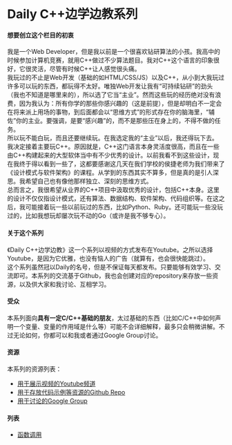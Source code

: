 # Daily C++边学边教系列

#### 想要创立这个栏目的初衷
我是一个Web Developer，但是我以前是一个很喜欢钻研算法的小孩。我高中的时候参加计算机竞赛，就用C++做过不少算法题目。我对C++这个语言的印象很好，它很灵活，尽管有时候C++让人感觉很头痛。  
我玩过的不止是Web开发（基础的如HTML/CSS/JS）以及C++，从小到大我玩过许多可以玩的东西，都玩得不太好。唯独Web开发让我有“可持续钻研”的劲头（我也不知道是哪里来的），所以选了它当“主业”。然而这些玩的经历绝对没有浪费，因为我认为：所有你学的那些你感兴趣的（这是前提），但是却明白不一定会在将来派上用场的事物，到后面都会以“思维方式”的形式存在你的脑海里，“辅佐”你的主业。要强调，是要“感兴趣”的，而不是那些压在身上的，不得不做的任务。  
所以玩不能白玩，而且还要继续玩。在我选定我的“主业”以后，我还得玩下去。  
我决定接着主要玩C++。原因就是，C++这门语言本身灵活度很高，而且在一些由C++构建起来的大型软体当中有不少优秀的设计。以前我看不到这些设计，现在我终于得以看到一些了，这都要感谢这几天在我们学校的侯捷老师为我们带来了《设计模式与软件架构》的课程。从学到的东西其实不算多，但是真的是引人深思。我希望自己也有像他那样独立、深刻的思维方式。  
总而言之，我很希望从业界的C++项目中汲取优秀的设计，包括C++本身。这里的设计不仅仅指设计模式，还有算法、数据结构、软件架构、代码组织等。在这之后，我可能接着玩一些以前玩过的东西，比如Python、Ruby。还可能玩一些没玩过的，比如我想玩却屡次玩不动的Go（或许是我不够专心）。  

#### 关于这个系列
《Daily C++边学边教》这一个系列以视频的方式发布在Youtube。之所以选择Youtube，是因为它优雅，也没有恼人的广告（就算有，也会很快能跳过）。  
这个系列虽然冠以Daily的名号，但是不保证每天都发布。只要能够有效学习、交流即可。本系列的交流基于Github，我也会创建对应的repository来存放一些资源，以及供大家和我讨论、互相学习。  

#### 受众
本系列面向**具有一定C/C++基础的朋友**，太过基础的东西（比如C/C++中如何声明一个变量、变量的作用域是什么等）可能不会详细解释，最多只会稍微讲解。不过无论如何，你都可以和我或者通过Google Group讨论。

#### 资源
本系列的资源列表：

- [用于展示视频的Youtube频道](https://www.youtube.com/playlist?list=PLACejJP5y0qkbK7jCXlNl9ZVuTIwiDUka)
- [用于存放代码示例等资源的Github Repo](https://github.com/tjwudi/daily-cpp)
- [用于讨论的Google Group](https://groups.google.com/forum/#!forum/daily-cpp-by-john-wu)

#### 列表

- [函数调用](https://www.youtube.com/watch?v=MIq3OnRZcfE&feature=youtu.be)